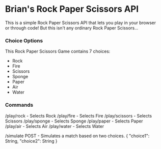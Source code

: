 # Brian's Rock Paper Scissors API

This is a simple Rock Paper Scissors API that lets you play in your browser or through code! But this isn't any ordinary Rock Paper Scissors...

### Choice Options

This Rock Paper Scissors Game contains 7 choices: 
- Rock
- Fire
- Scissors
- Sponge
- Paper
- Air
- Water

### Commands
/play/rock - Selects Rock
/play/fire - Selects Fire
/play/scissors - Selects Scissors
/play/sponge - Selects Sponge
/play/paper - Selects Paper
/play/air - Selects Air
/play/water - Selects Water

/simulate POST - Simulates a match based on two choices.
{
    "choice1": String,
    "choice2": String
}
